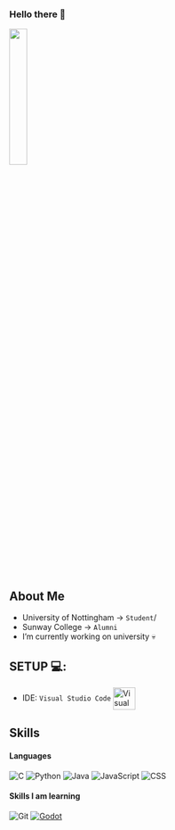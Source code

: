 ### Hello there 👋
<img src="https://www.giantfreakinrobot.com/wp-content/uploads/2022/10/image-16-900x379.png" width="25%" height="25%"/>
<br>

## About Me 
- University of Nottingham -> <code>Student</code>/
- Sunway College -> <code>Alumni</code>
- I’m currently working on university 💀



## SETUP 💻:
  - IDE: `Visual Studio Code` <img align="center" src="https://cdn.jsdelivr.net/gh/devicons/devicon/icons/vscode/vscode-original.svg" title="Visual Studio Code" alt="Visual Studio Code" width="40" height="40"/>
    <br>

## Skills
#### Languages
![C](https://img.shields.io/badge/c-%2300599C.svg?style=for-the-badge&logo=c&logoColor=white)
![Python](https://img.shields.io/badge/python-3670A0?style=for-the-badge&logo=python&logoColor=ffdd54)
![Java](https://img.shields.io/badge/java-%23ED8B00.svg?style=for-the-badge&logo=openjdk&logoColor=white)
![JavaScript](https://img.shields.io/badge/javascript-%23323330.svg?style=for-the-badge&logo=javascript&logoColor=%23F7DF1E)
![CSS](https://img.shields.io/badge/css3-%231572B6.svg?style=for-the-badge&logo=css3&logoColor=white)

#### Skills I am learning 
![Git](https://img.shields.io/badge/git-%23F05033.svg?style=for-the-badge&logo=git&logoColor=white)
[![Godot](https://img.shields.io/badge/Made%20with-Godot-478CBF?style=for-the-badge&logo=godot%20engine&logoColor=white)](https://godotengine.org)





  

<!--
**kjown/kjown** is a ✨ _special_ ✨ repository because its `README.md` (this file) appears on your GitHub profile.
 
Here are some ideas to get you started:

- 🔭 I’m currently working on ...
- 🌱 I’m currently learning ...
- 👯 I’m looking to collaborate on ...
- 🤔 I’m looking for help with ...
- 💬 Ask me about ...
- 📫 How to reach me: ...
- 😄 Pronouns: ...
- ⚡ Fun fact: ...
-->
